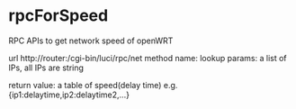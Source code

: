 rpcForSpeed
===========

RPC APIs to get network speed of openWRT

url http://router:/cgi-bin/luci/rpc/net
method name: lookup
params: a list of IPs, all IPs are string

return value:
a table of speed(delay time)
e.g. {ip1:delaytime,ip2:delaytime2,...}
